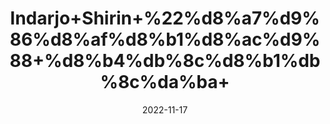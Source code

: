 ---
title: 'Indarjo+Shirin+%22%d8%a7%d9%86%d8%af%d8%b1%d8%ac%d9%88+%d8%b4%db%8c%d8%b1%db%8c%da%ba+'
date: '2022-11-17' 
metatag: '' 
inventory: '0' 
draft: false 
# meta description 
shortDescripton: 'Wrightia+Tinctoria+%22+It+treats+wounds+and+burns%2c+it+treats+jaundice.'
description: 'Herbs+%d8%ac%da%91%db%8c+%d8%a8%d9%88%d9%b9%db%8c'
longdescription: ''
tags: ''
brand: ''
subCategory: ''
sellCount: '0'
featured: True
# product Price
price: '40.0'
# Product Short Description
shortDescription: 'Wrightia+Tinctoria+%22+It+treats+wounds+and+burns%2c+it+treats+jaundice.'
productID: 'ACFCA8EB-0639-ED11-9968-005056B3A416'
type: 'products'
category: 'Herbs+%d8%ac%da%91%db%8c+%d8%a8%d9%88%d9%b9%db%8c' 
thumnailproduct: 'https://eraconnect.blob.core.windows.net/product-images/aminsaddiquidawakhana/db7edfbc-855b-4977-b6be-623b7b3d49b1.webp' 
images:
  - image: 'https://eraconnect.blob.core.windows.net/product-images/aminsaddiquidawakhana/db7edfbc-855b-4977-b6be-623b7b3d49b1.webp'  
Variants:
---